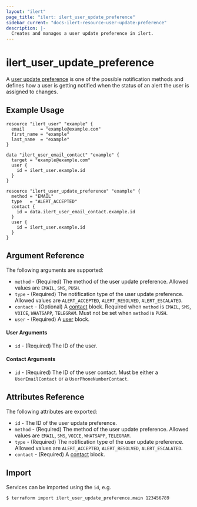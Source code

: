 ```yaml
---
layout: "ilert"
page_title: "ilert: ilert_user_update_preference"
sidebar_current: "docs-ilert-resource-user-update-preference"
description: |-
  Creates and manages a user update preference in ilert.
---
```


# ilert_user_update_preference

A [user update preference](https://api.ilert.com/api-docs/#tag/Notification-Preferences) is one of the possible notification methods and defines how a user is getting notified when the status of an alert the user is assigned to changes.

## Example Usage

```hcl
resource "ilert_user" "example" {
  email      = "example@example.com"
  first_name = "example"
  last_name  = "example"
}

data "ilert_user_email_contact" "example" {
  target = "example@example.com"
  user {
    id = ilert_user.example.id
  }
}

resource "ilert_user_update_preference" "example" {
  method = "EMAIL"
  type   = "ALERT_ACCEPTED"
  contact {
    id = data.ilert_user_email_contact.example.id
  }
  user {
    id = ilert_user.example.id
  }
}
```

## Argument Reference

The following arguments are supported:

- `method` - (Required) The method of the user update preference. Allowed values are `EMAIL`, `SMS`, `PUSH`.
- `type` - (Required) The notification type of the user update preference. Allowed values are `ALERT_ACCEPTED`, `ALERT_RESOLVED`, `ALERT_ESCALATED`.
- `contact` - (Optional) A [contact](#contact-arguments) block. Required when `method` is `EMAIL`, `SMS`, `VOICE`, `WHATSAPP`, `TELEGRAM`. Must not be set when `method` is `PUSH`.
- `user` - (Required) A [user](#user-arguments) block.

#### User Arguments

- `id` - (Required) The ID of the user.

#### Contact Arguments

- `id` - (Required) The ID of the user contact. Must be either a `UserEmailContact` or a `UserPhoneNumberContact`.

## Attributes Reference

The following attributes are exported:

- `id` - The ID of the user update preference.
- `method` - (Required) The method of the user update preference. Allowed values are `EMAIL`, `SMS`, `VOICE`, `WHATSAPP`, `TELEGRAM`.
- `type` - (Required) The notification type of the user update preference. Allowed values are `ALERT_ACCEPTED`, `ALERT_RESOLVED`, `ALERT_ESCALATED`.
- `contact` - (Required) A [contact](#contact-arguments) block.

## Import

Services can be imported using the `id`, e.g.

```sh
$ terraform import ilert_user_update_preference.main 123456789
```
